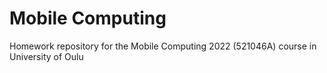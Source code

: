 
# Mobile Computing

Homework repository for the Mobile Computing 2022 (521046A) course in University of Oulu


